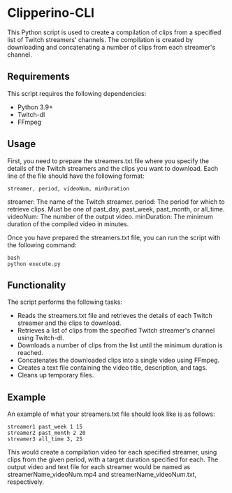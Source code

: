 # Clipperino-CLI

This Python script is used to create a compilation of clips from a specified list of Twitch streamers' channels. The compilation is created by downloading and concatenating a number of clips from each streamer's channel.
## Requirements

This script requires the following dependencies:

- Python 3.9+
- Twitch-dl
- FFmpeg

## Usage

First, you need to prepare the streamers.txt file where you specify the details of the Twitch streamers and the clips you want to download. Each line of the file should have the following format:
```
streamer, period, videoNum, minDuration
```
streamer: The name of the Twitch streamer.
period: The period for which to retrieve clips. Must be one of past_day, past_week, past_month, or all_time.
videoNum: The number of the output video.
minDuration: The minimum duration of the compiled video in minutes.

Once you have prepared the streamers.txt file, you can run the script with the following command:
```
bash
python execute.py
```
## Functionality

The script performs the following tasks:

- Reads the streamers.txt file and retrieves the details of each Twitch streamer and the clips to download.
- Retrieves a list of clips from the specified Twitch streamer's channel using Twitch-dl.
- Downloads a number of clips from the list until the minimum duration is reached.
- Concatenates the downloaded clips into a single video using FFmpeg.
- Creates a text file containing the video title, description, and tags.
- Cleans up temporary files.

## Example

An example of what your streamers.txt file should look like is as follows:

```
streamer1 past_week 1 15
streamer2 past_month 2 20
streamer3 all_time 3, 25
```

This would create a compilation video for each specified streamer, using clips from the given period, with a target duration specified for each. The output video and text file for each streamer would be named as streamerName_videoNum.mp4 and streamerName_videoNum.txt, respectively.
